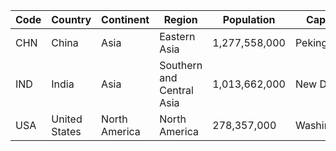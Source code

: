 | Code | Country | Continent | Region | Population | Capital |
| --- | --- | --- | --- | --- | --- |
| CHN | China | Asia | Eastern Asia | 1,277,558,000 | Peking |
| IND | India | Asia | Southern and Central Asia | 1,013,662,000 | New Delhi |
| USA | United States | North America | North America | 278,357,000 | Washington |
